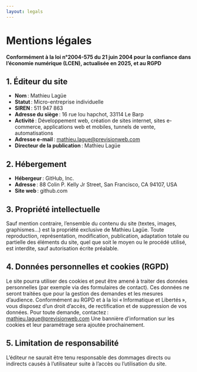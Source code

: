 ```yaml
---
layout: legals
---
```

# Mentions légales


**Conformément à la loi n°2004-575 du 21 juin 2004 pour la confiance dans l’économie numérique (LCEN), actualisée en 2025, et au RGPD**

## 1. Éditeur du site

- **Nom** : Mathieu Lagüe
- **Statut** : Micro-entreprise individuelle
- **SIREN** : 511 947 863
- **Adresse du siège** : 16 rue lou hapchot, 33114 Le Barp
- **Activité** : Développement web, création de sites internet, sites e-commerce, applications web et mobiles, tunnels de vente, automatisations
- **Adresse e-mail** : mathieu.lague@previsionweb.com
- **Directeur de la publication** : Mathieu Lagüe

## 2. Hébergement

- **Hébergeur** : GitHub, Inc.
- **Adresse** : 88 Colin P. Kelly Jr Street, San Francisco, CA 94107, USA
- **Site web** : github.com

## 3. Propriété intellectuelle

Sauf mention contraire, l’ensemble du contenu du site (textes, images, graphismes…) est la propriété exclusive de Mathieu Lagüe.
Toute reproduction, représentation, modification, publication, adaptation totale ou partielle des éléments du site, quel que soit le moyen ou le procédé utilisé, est interdite, sauf autorisation écrite préalable.

## 4. Données personnelles et cookies (RGPD)

Le site pourra utiliser des cookies et peut être amené à traiter des données personnelles (par exemple via des formulaires de contact).
Ces données ne seront traitées que pour la gestion des demandes et les mesures d’audience.
Conformément au RGPD et à la loi « Informatique et Libertés », vous disposez d’un droit d’accès, de rectification et de suppression de vos données.
Pour toute demande, contactez : mathieu.lague@previsionweb.com
Une bannière d’information sur les cookies et leur paramétrage sera ajoutée prochainement.

## 5. Limitation de responsabilité

L’éditeur ne saurait être tenu responsable des dommages directs ou indirects causés à l’utilisateur suite à l’accès ou l’utilisation du site.
